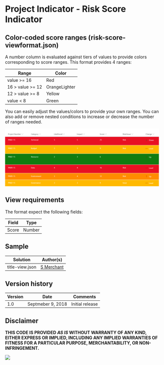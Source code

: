 # Project Indicator - Risk Score Indicator

## Color-coded score ranges (risk-score-viewformat.json)

A number column is evaluated against tiers of values to provide colors corresponding to score ranges. This format provides 4 ranges:

|Range|Color|
|---|---|
|value >= 16|Red|
|16 > value >= 12|OrangeLighter|
|12 > value >= 8|Yellow|
|value < 8|Green|

You can easily adjust the values/colors to provide your own ranges. You can also add or remove nested conditions to increase or decrease the number of ranges needed.

![Color-coded ranges](./risk-score.png)

## View requirements
The format expect the following fields:

Field |Type
--------|---------
Score | Number

## Sample

Solution|Author(s)
--------|---------
title-view.json | [S Merchant](https://twitter.com/sohailmerchant)

## Version history

Version|Date|Comments
-------|----|--------
1.0|Septmeber 9, 2018|Initial release

## Disclaimer
**THIS CODE IS PROVIDED *AS IS* WITHOUT WARRANTY OF ANY KIND, EITHER EXPRESS OR IMPLIED, INCLUDING ANY IMPLIED WARRANTIES OF FITNESS FOR A PARTICULAR PURPOSE, MERCHANTABILITY, OR NON-INFRINGEMENT.**

<img src="https://telemetry.sharepointpnp.com/sp-dev-list-formatting/view-samples/generic-risk-score-format" />